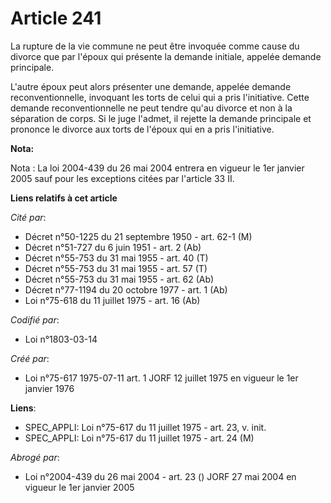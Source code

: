 # Article 241

La rupture de la vie commune ne peut être invoquée comme cause du divorce que par l'époux qui présente la demande initiale,
appelée demande principale.

L'autre époux peut alors présenter une demande, appelée demande reconventionnelle, invoquant les torts de celui qui a pris
l'initiative. Cette demande reconventionnelle ne peut tendre qu'au divorce et non à la séparation de corps. Si le juge
l'admet, il rejette la demande principale et prononce le divorce aux torts de l'époux qui en a pris l'initiative.

**Nota:**

Nota : La loi 2004-439 du 26 mai 2004 entrera en vigueur le 1er janvier 2005 sauf pour les exceptions citées par l'article 33
II.

**Liens relatifs à cet article**

_Cité par_:

  - Décret n°50-1225 du 21 septembre 1950 - art. 62-1 (M)
  - Décret n°51-727 du 6 juin 1951 - art. 2 (Ab)
  - Décret n°55-753 du 31 mai 1955 - art. 40 (T)
  - Décret n°55-753 du 31 mai 1955 - art. 57 (T)
  - Décret n°55-753 du 31 mai 1955 - art. 62 (Ab)
  - Décret n°77-1194 du 20 octobre 1977 - art. 1 (Ab)
  - Loi n°75-618 du 11 juillet 1975 - art. 16 (Ab)

_Codifié par_:

  - Loi n°1803-03-14

_Créé par_:

  - Loi n°75-617 1975-07-11 art. 1 JORF 12 juillet 1975 en vigueur le 1er janvier 1976

**Liens**:

  - SPEC_APPLI: Loi n°75-617 du 11 juillet 1975 - art. 23, v. init.
  - SPEC_APPLI: Loi n°75-617 du 11 juillet 1975 - art. 24 (M)

_Abrogé par_:

  - Loi n°2004-439 du 26 mai 2004 - art. 23 () JORF 27 mai 2004 en vigueur le 1er janvier 2005
